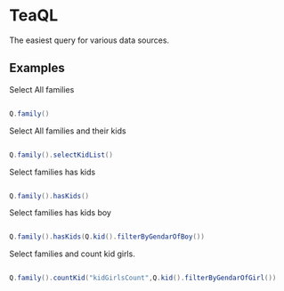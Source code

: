 # TeaQL
The easiest query for various data sources.

## Examples

Select All families

```java

Q.family()

```
Select All families and their kids

```java

Q.family().selectKidList()

```

Select families has kids

```java

Q.family().hasKids()

```

Select families has kids boy

```java

Q.family().hasKids(Q.kid().filterByGendarOfBoy())

```

Select families and count kid girls.

```java

Q.family().countKid("kidGirlsCount",Q.kid().filterByGendarOfGirl())

```

